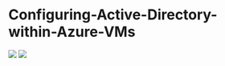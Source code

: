 # Configuring-Active-Directory-within-Azure-VMs
<img src="https://github.com/talberto82/Configuring-Active-Directory-within-Azure-VMs/assets/145931417/e60ba454-69e2-4154-8e71-85f37253b599 alt"/>
<img src="https://github.com/talberto82/Configuring-Active-Directory-within-Azure-VMs/assets/145931417/45f22011-fbb4-4175-9167-651aa6b25771 alt"/>
